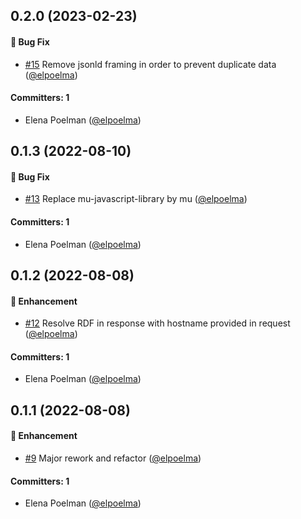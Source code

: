 



## 0.2.0 (2023-02-23)

#### :bug: Bug Fix
* [#15](https://github.com/redpencilio/fragmentation-producer-service/pull/15) Remove jsonld framing in order to prevent duplicate data ([@elpoelma](https://github.com/elpoelma))

#### Committers: 1
- Elena Poelman ([@elpoelma](https://github.com/elpoelma))

## 0.1.3 (2022-08-10)

#### :bug: Bug Fix
* [#13](https://github.com/redpencilio/fragmentation-producer-service/pull/13) Replace mu-javascript-library by mu ([@elpoelma](https://github.com/elpoelma))

#### Committers: 1
- Elena Poelman ([@elpoelma](https://github.com/elpoelma))

## 0.1.2 (2022-08-08)

#### :rocket: Enhancement
* [#12](https://github.com/redpencilio/fragmentation-producer-service/pull/12) Resolve RDF in response with hostname provided in request ([@elpoelma](https://github.com/elpoelma))

#### Committers: 1
- Elena Poelman ([@elpoelma](https://github.com/elpoelma))

## 0.1.1 (2022-08-08)

#### :rocket: Enhancement
* [#9](https://github.com/redpencilio/fragmentation-producer-service/pull/9) Major rework and refactor ([@elpoelma](https://github.com/elpoelma))

#### Committers: 1
- Elena Poelman ([@elpoelma](https://github.com/elpoelma))



